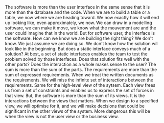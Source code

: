 The software is more than the user interface in the same sense that it is
more than the database and the code.
When we are to build a table or a table, we now where we are heading
toward. We now exactly how it will end up looking like, even approximately,
we now.
We can draw in a modelling software, we can make it move, we know what the
mouvement are and the user could imagine that in the world.
But for software user, the interface is the software.
How can we know we are building the right thing?
We don't know. We just assume we are doing so.
We don't know how the solution will look like in the beginning.
But does a static interface conveys much of a solution?
At best, a set of static interfaces enables the team to test the problem
solved by those interfaces.
Does that solution fits well with the other parts?
Does the interaction as a whole makes sense to the user?
The sum is more than the sum of the parts.
The requirements are more than the sum of expressed requirements.
When we treat the written documents as the requirements.
We will miss the infinite set of interactions between the requirements.
Same for the high-level view of the sytsem.
Each view frees us from a set of constraints and enables us to express
the set of forces in that view.
But, the software is more than the sum of its views.
It is the interactions between the views that matters.
When we design to a specified view, we will optimise for it, and we
will make decisions that could be significant in the other views of the system.
More dangerous this will be when the view is not the user
view or the business view.

